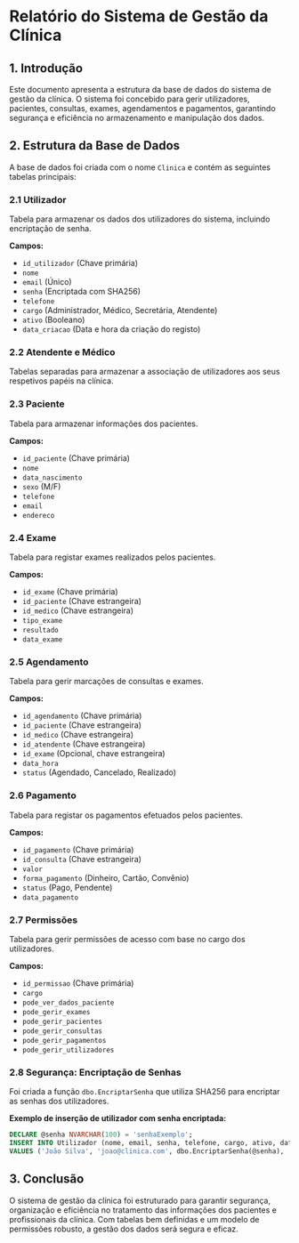 # Relatório do Sistema de Gestão da Clínica

## 1. Introdução
Este documento apresenta a estrutura da base de dados do sistema de gestão da clínica. O sistema foi concebido para gerir utilizadores, pacientes, consultas, exames, agendamentos e pagamentos, garantindo segurança e eficiência no armazenamento e manipulação dos dados.

## 2. Estrutura da Base de Dados
A base de dados foi criada com o nome `Clinica` e contém as seguintes tabelas principais:

### 2.1 Utilizador
Tabela para armazenar os dados dos utilizadores do sistema, incluindo encriptação de senha.

**Campos:**
- `id_utilizador` (Chave primária)
- `nome`
- `email` (Único)
- `senha` (Encriptada com SHA256)
- `telefone`
- `cargo` (Administrador, Médico, Secretária, Atendente)
- `ativo` (Booleano)
- `data_criacao` (Data e hora da criação do registo)

### 2.2 Atendente e Médico
Tabelas separadas para armazenar a associação de utilizadores aos seus respetivos papéis na clínica.

### 2.3 Paciente
Tabela para armazenar informações dos pacientes.

**Campos:**
- `id_paciente` (Chave primária)
- `nome`
- `data_nascimento`
- `sexo` (M/F)
- `telefone`
- `email`
- `endereco`

### 2.4 Exame
Tabela para registar exames realizados pelos pacientes.

**Campos:**
- `id_exame` (Chave primária)
- `id_paciente` (Chave estrangeira)
- `id_medico` (Chave estrangeira)
- `tipo_exame`
- `resultado`
- `data_exame`

### 2.5 Agendamento
Tabela para gerir marcações de consultas e exames.

**Campos:**
- `id_agendamento` (Chave primária)
- `id_paciente` (Chave estrangeira)
- `id_medico` (Chave estrangeira)
- `id_atendente` (Chave estrangeira)
- `id_exame` (Opcional, chave estrangeira)
- `data_hora`
- `status` (Agendado, Cancelado, Realizado)

### 2.6 Pagamento
Tabela para registar os pagamentos efetuados pelos pacientes.

**Campos:**
- `id_pagamento` (Chave primária)
- `id_consulta` (Chave estrangeira)
- `valor`
- `forma_pagamento` (Dinheiro, Cartão, Convênio)
- `status` (Pago, Pendente)
- `data_pagamento`

### 2.7 Permissões
Tabela para gerir permissões de acesso com base no cargo dos utilizadores.

**Campos:**
- `id_permissao` (Chave primária)
- `cargo`
- `pode_ver_dados_paciente`
- `pode_gerir_exames`
- `pode_gerir_pacientes`
- `pode_gerir_consultas`
- `pode_gerir_pagamentos`
- `pode_gerir_utilizadores`

### 2.8 Segurança: Encriptação de Senhas
Foi criada a função `dbo.EncriptarSenha` que utiliza SHA256 para encriptar as senhas dos utilizadores.

**Exemplo de inserção de utilizador com senha encriptada:**
```sql
DECLARE @senha NVARCHAR(100) = 'senhaExemplo';
INSERT INTO Utilizador (nome, email, senha, telefone, cargo, ativo, data_criacao)
VALUES ('João Silva', 'joao@clinica.com', dbo.EncriptarSenha(@senha), '123456789', 'Administrador', 1, GETDATE());
```

## 3. Conclusão
O sistema de gestão da clínica foi estruturado para garantir segurança, organização e eficiência no tratamento das informações dos pacientes e profissionais da clínica. Com tabelas bem definidas e um modelo de permissões robusto, a gestão dos dados será segura e eficaz.
